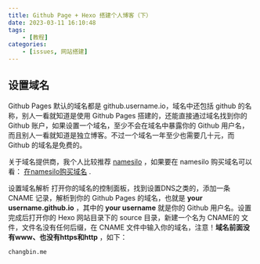 ```yaml
---
title: Github Page + Hexo 搭建个人博客（下）
date: 2023-03-11 16:10:48
tags:
	- [教程]
categories: 
	- [issues, 网站搭建]
---
```


## 设置域名

Github Pages 默认的域名都是 github.username.io，域名中还包括 github 的名称，别人一看就知道是使用 Github Pages 搭建的，还能直接通过域名找到你的 Github 账户，如果设置一个域名，至少不会在域名中暴露你的 Github 用户名，而且别人一看就知道是独立博客。不过一个域名一年至少也需要几十元，而 Github 的域名是免费的。

关于域名提供商，我个人比较推荐 [namesilo](httpss://www.namesilo.com/) ，如果要在 namesilo 购买域名可以看： [在namesilo购买域名](https://www.misterma.com/archives/200/) .

设置域名解析 打开你的域名的控制面板，找到设置DNS之类的，添加一条 CNAME 记录，解析到你的 Github Pages 的域名，也就是 **your username.github.io** ，其中的 **your username** 就是你的 Github 用户名。设置完成后打开你的 Hexo 网站目录下的 source 目录，新建一个名为 CNAME的 文件，文件名没有任何后缀，在 CNAME 文件中输入你的域名，注意！**域名前面没有www、也没有https和http** ，如下：

```
changbin.me
```

